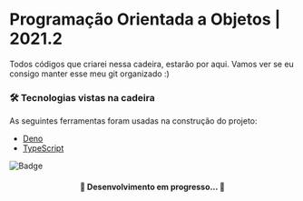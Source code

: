 # Programação Orientada a Objetos | 2021.2
Todos códigos que criarei nessa cadeira, estarão por aqui. Vamos ver se eu consigo manter esse meu git organizado :)

### 🛠 Tecnologias vistas na cadeira

As seguintes ferramentas foram usadas na construção do projeto:

- [Deno](https://deno.land/)
- [TypeScript](https://www.typescriptlang.org/)

![Badge](https://img.shields.io/static/v1?label=YURILIMA&message=ESTUDANTE&color=1E90FF&style=for-the-badge&logo=ghost)

<h4 align="center"> 
	🚧  Desenvolvimento em progresso...  🚧
</h4>
